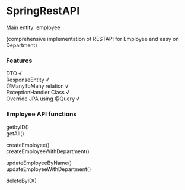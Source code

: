 # SpringRestAPI

Main entity: employee

(comprehensive implementation of RESTAPI for Employee and easy on Department)

### Features
DTO √ \
ResponseEntity √ \
@ManyToMany relation √\
ExceptionHandler Class √\
Override JPA using @Query √

### Employee API functions
getbyID()\
getAll()

createEmployee() \
createEmployeeWithDepartment()

updateEmployeeByName()\
updateEmployeeWithDepartment()

deleteByID()
